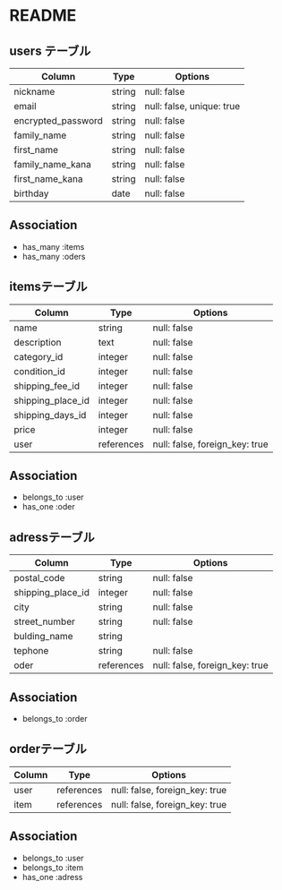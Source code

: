 # README

## users テーブル

| Column             | Type     | Options                   |
| -------------------| ---------| ------------------------- |
| nickname           | string   | null: false               |
| email              | string   | null: false, unique: true |
| encrypted_password | string   | null: false               |
| family_name        | string   | null: false               |
| first_name         | string   | null: false               |
| family_name_kana   | string   | null: false               |
| first_name_kana    | string   | null: false               |
| birthday           | date     | null: false               |

## Association
- has_many :items
- has_many :oders


## itemsテーブル

| Column            | Type       | Options                        |
| ------------------| ---------- | ------------------------------ |
| name              | string     | null: false                    |
| description       | text       | null: false                    |
| category_id       | integer    | null: false                    |
| condition_id      | integer    | null: false                    |
| shipping_fee_id   | integer    | null: false                    |
| shipping_place_id | integer    | null: false                    |
| shipping_days_id  | integer    | null: false                    |
| price             | integer    | null: false                    |
| user              | references | null: false, foreign_key: true |

## Association
- belongs_to :user
- has_one :oder



## adressテーブル

| Column            | Type       | Options                        |
| ----------------- | ---------- | ------------------------------ |
| postal_code       | string     | null: false                    |
| shipping_place_id | integer    | null: false                    |
| city              | string     | null: false                    |
| street_number     | string     | null: false                    |
| bulding_name      | string     |                                |
| tephone           | string     | null: false                    |
| oder              | references | null: false, foreign_key: true |


## Association
- belongs_to :order




## orderテーブル

| Column    | Type       | Options                        |
| --------- | ---------- | ------------------------------ |
| user      | references | null: false, foreign_key: true |
| item      | references | null: false, foreign_key: true |

## Association
- belongs_to :user
- belongs_to :item
- has_one :adress